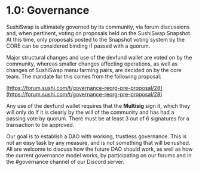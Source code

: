 # 1.0: Governance

SushiSwap is ultimately governed by its community, via forum discussions and, when pertinent, voting on proposals held on the SushiSwap Snapshot. At this time, only proposals posted to the Snapshot voting system by the CORE can be considered binding if passed with a quorum.

Major structural changes and use of the devfund wallet are voted on by the community, whereas smaller changes affecting operations, as well as changes of SushiSwap menu farming pairs, are decided on by the core team. The mandate for this comes from the following proposal:

[https://forum.sushi.com/t/governance-reorg-pre-proposal/28](https://forum.sushi.com/t/governance-reorg-pre-proposal/28)

Any use of the devfund wallet requires that the **Multisig** sign it, which they will only do if it is clearly by the will of the community and has had a passing vote by quorum. There must be at least 3 out of 6 signatures for a transaction to be approved.

Our goal is to establish a DAO with working, trustless governance. This is not an easy task by any measure, and is not something that will be rushed. All are welcome to discuss how the future DAO should work, as well as how the current governance model works, by participating on our forums and in the #governance channel of our Discord server.


